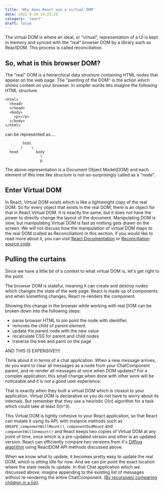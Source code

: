 ```yaml
---
title: 'Why does React use a virtual DOM'
date: 2021-5-10 14:25:23
category: 'react'
draft: false
---
```


The virtual DOM is where an ideal, or “virtual”, representation of a UI is kept in memory and synced with the “real” browser DOM by a library such as ReactDOM. This process is called reconciliation.

## So, what is this browser DOM?

The "real" DOM is a heirarchical data structure containing HTML nodes that appear on the web page. The "painting of the DOM" is the action which shows
content on your browser. In simpler words lets imagine the following HTML structure.

```
<html>
  <head>
  </head>
  <body>
    <p></p>
  </body>
</html>
```

can be represented as....

```
        html
       /    \
  head        body
                \
                p
```

The above representation is a Document Object Model(DOM) and each element of this tree like structure is not-so-surprisingly called as a "node".

## Enter Virtual DOM

In React, Virtual DOM exists which is like a lightweight copy of the real DOM. So for every object that exists in the real DOM, there is an object for that in React Virtual DOM. It is exactly the same, but it does not have the power to directly change the layout of the document. Manipulating DOM is slow, but manipulating Virtual DOM is fast as nothing gets drawn on the screen. We will not discuss how the manipulation of virtual DOM maps to the real DOM (called as Reconciliation) in this section, if you would like to read more about it, you can visit [React Documentation](https://reactjs.org/docs/reconciliation.html) or [Reconciliation source code](https://github.com/facebook/react/blob/master/packages/react-reconciler/src/).

## Pulling the curtains

Since we have a little bit of a context to what virtual DOM is, let's get right to the point.

The browser DOM is stateful, meaning it can create and destroy nodes which changes the state of the web page. React is made up of components and when something changes, React re-renders the component.

Showing this change in the browser while working with real DOM can be broken down into the following steps:

- parse browser HTML to pin point the node with identifier.
- removes the child of parent element.
- update the parent node with the new value
- recalculate CSS for parent and child nodes
- traverse the tree and paint on the page

AND THIS IS EXPENSIVE!!!!

Think about it in terms of a chat application. When a new message arrives, do you want to clear all messages as a node from your ChatComponent parent, and re-render all messages at once when DOM updates? For a complex application, this small change when done with other work will be noticeable and it is not a good user experience.

That is exactly when they built a virtual DOM which is closest to your application. Virtual DOM is declarative so you do not have to worry about its internals. But remember that they use a heuristic O(n) algorithm for a task which could take at least 0(n^3).

This Virtual DOM is tightly cohesive to your React application, so that React can mutate it using its API, with instance methods such as `UNSAFE_componentWillMount()`, `componentDidMount` and `componentWillUnmount()` and React keeps two copies of Virtual DOM at any point of time, once which is a pre-updated version and other is an updated version. React can efficiently compare two versions from it's [Diffing algorithm](https://reactjs.org/docs/reconciliation.html#the-diffing-algorithm) using ReactDOM API methods discussed above.

When we know what to update, it becomes pretty easy to update the real DOM, which is sitting idle for now. And we can pin point the exact location where the state needs to update. In that Chat application which we discussed above, imagine appending to the existing list of messages without re-rendering the entire ChatComponent. [(By recursively comparing children in a list)](https://reactjs.org/docs/reconciliation.html#recursing-on-children).
